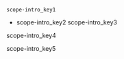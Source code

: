 ```ngMeta
scope-intro_key1
```

- scope-intro_key2
scope-intro_key3


scope-intro_key4


scope-intro_key5

